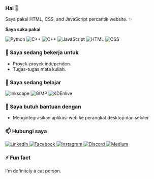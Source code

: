 ### Hai 👋

Saya pakai HTML, CSS, and JavaScript percantik website. ✨

**Saya suka pakai**

<div display="flex">
  <img src="https://img.shields.io/badge/Python-%2320232a.svg?style=for-the-badge&logo=python" alt="Python"/>
  <img src="https://img.shields.io/badge/C++-%2320232a.svg?style=for-the-badge&logo=c%2B%2B&logoColor=%23659bd3" alt="C++"/>
  <img src="https://img.shields.io/badge/go-%2320232a.svg?style=for-the-badge&logo=go" alt="C++"/>
  <img src="https://img.shields.io/badge/Javascript-%23e49f25.svg?style=for-the-badge&logo=javascript&logoColor=white" alt="JavaScript"/>
  <img src="https://img.shields.io/badge/html5-%23e34f26.svg?style=for-the-badge&logo=html5&logoColor=white" alt="HTML"/>
  <img src="https://img.shields.io/badge/css3-%231572B6.svg?style=for-the-badge&logo=css3&logoColor=white" alt="CSS"/>
</div>


### 🔭 Saya sedang bekerja untuk

- Proyek-proyek independen.
- Tugas-tugas mata kuliah.

### 🌱 Saya sedang belajar

<div display="flex">
  <img src="https://img.shields.io/badge/inkscape-%2320232a.svg?style=for-the-badge&logo=inkscape" alt="Inkscape"/>
  <img src="https://img.shields.io/badge/gimp-%23837d6e.svg?style=for-the-badge&logo=gimp" alt="GIMP"/>
  <img src="https://img.shields.io/badge/kdenlive-%23527eb2.svg?style=for-the-badge&logo=kdenlive&logoColor=white" alt="KDEnlive"/>
</div>

### 🤔 Saya butuh bantuan dengan

- Mengintegrasikan aplikasi web ke perangkat desktop dan seluler

### 📫 Hubungi saya
<div display="flex">
  <a href="https://www.linkedin.com/in/andhika-fadhlan-wijanarko-9a114b2b5/">
    <img src="https://img.shields.io/badge/linkedin-%230077B5.svg?style=for-the-badge&logo=linkedin&logoColor=white" alt="LinkedIn"/>
  </a>
  <a href="https://www.facebook.com/andhika.wijanarko.16">
    <img src="https://img.shields.io/badge/andhikawijanarko-%23355393.svg?style=for-the-badge&logo=Facebook" alt="Facebook"/>
  </a>
  <a href="https://www.instagram.com/andhikafadhlan">
    <img src="https://img.shields.io/badge/andhikafadhlan-%23e4405f?style=for-the-badge&logo=instagram&logoColor=white" alt="Instagram"/>
  </a>
  <a href="https://discordapp.com/users/1073939753961017414">
    <img src="https://img.shields.io/badge/SaltKing%23-%235865f2?style=for-the-badge&logo=discord&logoColor=white" alt="Discord"/>
  </a>
  <a href="https://medium.com/@bernardbad](https://www.instagram.com/andhikafadhlan">
    <img src="https://img.shields.io/badge/Medium-12100E?style=for-the-badge&logo=medium&logoColor=white" alt="Medium"/>
  </a>
</div>

### ⚡ Fun fact

I'm definitely a cat person.
